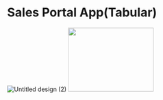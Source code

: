 # Sales Portal App(Tabular)

![Untitled design (2)](https://github.com/kshitijbhatia/SalesPortalApp/assets/108986570/106b45cd-f358-4cbe-8092-1f6b6153722a)
<img src="https://github.com/kshitijbhatia/SalesPortalApp/assets/108986570/106b45cd-f358-4cbe-8092-1f6b6153722a" width="200" height="150">
